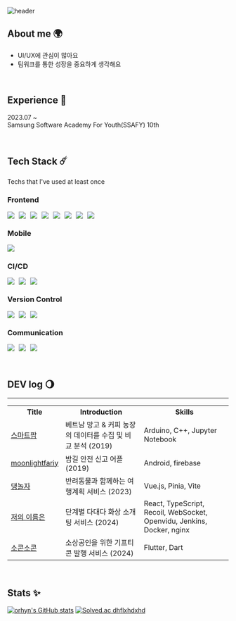 ![header](https://capsule-render.vercel.app/api?type=venom&height=300&color=7EA1FF&text=Ahyeon%20Kim&section=header&reversal=false&textBg=false&fontColor=27374D&fontSize=76&fontAlign=51)

## About me 🌍
- UI/UX에 관심이 많아요
- 팀워크를 통한 성장을 중요하게 생각해요

<br>

## Experience 🌙
2023.07 ~ <br>
Samsung Software Academy For Youth(SSAFY) 10th 



  <br>


## Tech Stack ☄️
Techs that I've used at least once

### Frontend
<div style="display: flex; gap: 10px">
<img src="https://img.shields.io/badge/HTML5-E34F26?style=for-the-badge&logo=HTML5&logoColor=white">
<img src="https://img.shields.io/badge/CSS3-1572B6?style=for-the-badge&logo=CSS3&logoColor=white">
<img src="https://img.shields.io/badge/styled--components-DB7093?style=for-the-badge&logo=styledcomponents&logoColor=white">
<img src="https://img.shields.io/badge/JAVASCRIPT-F7DF1E?style=for-the-badge&logo=JAVASCRIPT&logoColor=white">
<img src="https://img.shields.io/badge/TYPESCRIPT-3178C6?style=for-the-badge&logo=TYPESCRIPT&logoColor=white">
<img src="https://img.shields.io/badge/REACT-61DAFB?style=for-the-badge&logo=REACT&logoColor=white">
<img src="https://img.shields.io/badge/VUE.JS-4FC08D?style=for-the-badge&logo=VUE.JS&logoColor=white">
<img src="https://img.shields.io/badge/RECOIL-3578E5?style=for-the-badge&logo=RECOIL&logoColor=white">
</div>

### Mobile
<img src="https://img.shields.io/badge/FLUTTER-02569B?style=for-the-badge&logo=FLUTTER&logoColor=white">


### CI/CD
<div style="display: flex; gap: 10px">
<img src="https://img.shields.io/badge/JENKINS-D24939?style=for-the-badge&logo=JENKINS&logoColor=white">
<img src="https://img.shields.io/badge/DOCKER-2496ED?style=for-the-badge&logo=DOCKER&logoColor=white">
<img src="https://img.shields.io/badge/FASTLANE-00F200?style=for-the-badge&logo=FASTLANE&logoColor=white">
</div>

### Version Control
<div style="display: flex; gap: 10px">
<img src="https://img.shields.io/badge/GIT-F05032?style=for-the-badge&logo=GIT&logoColor=white">
<img src="https://img.shields.io/badge/GITHUB-181717?style=for-the-badge&logo=GITHUB&logoColor=white">
<img src="https://img.shields.io/badge/GITLAB-FC6D26?style=for-the-badge&logo=GITLAB&logoColor=white">
</div>

### Communication
<div style="display: flex; gap: 10px">
<img src="https://img.shields.io/badge/JIRA-0052CC?style=for-the-badge&logo=jirasoftware&logoColor=white">
<img src="https://img.shields.io/badge/FIGMA-F24E1E?style=for-the-badge&logo=FIGMA&logoColor=white">
<img src="https://img.shields.io/badge/NOTION-000000?style=for-the-badge&logo=notion&logoColor=white">
</div>

<br>
<br>

## DEV log 🌖
<hr>
<div style="text-align: center;">
<table>
  <tr>
    <th>Title</th>
    <th>Introduction</th>
    <th>Skills</th>
  </tr>
  <tr>
    <td><a href="https://github.com/dhflxhdxhd/smartfarm_with_arduino">스마트팜</a></td>
    <td> 베트남 망고 & 커피 농장의 데이터를 수집 및 비교 분석 (2019) </td>
    <td> Arduino, C++, Jupyter Notebook </td>
  </tr>
  <tr>
    <td><a href="https://github.com/dhflxhdxhd/android_moonlightfairy_saftey">moonlightfariy</a></td>
    <td> 밤길 안전 신고 어플 (2019) </td>
    <td> Android, firebase </td>
  </tr>

[//]: # (  <tr>)

[//]: # (    <td><a href="https://github.com/dhflxhdxhd/tipEthnic">팁의 민족</a></td>)

[//]: # (    <td> 추가 배달비 계산 웹 서비스 &#40;2021&#41; </td>)

[//]: # (    <td> Html, Css, JavaScript </td>)

[//]: # (  </tr>)

[//]: # (<tr>)

[//]: # (    <td><a href="https://github.com/dhflxhdxhd/mappingJeju">맵핑제주</a></td>)

[//]: # (    <td> 주변 장소 추천 웹서비스 &#40;2022&#41; </td>)

[//]: # (    <td> React </td>)

[//]: # (  </tr>)

[//]: # ( <tr>)

[//]: # (    <td><a href="https://github.com/dhflxhdxhd/erdiin-JNU-information">어디인</a></td>)

[//]: # (    <td> 대학 시설 정보 웹 서비스 &#40;2023&#41; </td>)

[//]: # (    <td> React </td>)

[//]: # (  </tr>)
  <tr>
    <td><a href="https://github.com/dhflxhdxhd/d-noja-Frontend">댕놀자</a></td>
    <td> 반려동물과 함께하는 여행계획 서비스 (2023) </td>
    <td> Vue.js, Pinia, Vite </td>
  </tr>
  <tr>
    <td><a href="https://github.com/dhflxhdxhd/mynameis">저의 이름은</a></td>
    <td> 단계별 다대다 화상 소개팅 서비스 (2024) </td>
    <td> React, TypeScript, Recoil, WebSocket, Openvidu, Jenkins, Docker, nginx </td>
  </tr>
  <tr>
    <td><a href="https://github.com/dhflxhdxhd/socon-socon">소콘소콘</a></td>
    <td> 소상공인을 위한 기프티콘 발행 서비스 (2024) </td>
    <td> Flutter, Dart </td>
  </tr>
</table>
</div>

<br>

## Stats ✨
[![orhyn's GitHub stats](https://github-readme-stats.vercel.app/api?username=dhflxhdxhd)](https://github.com/anuraghazra/github-readme-stats)
[![Solved.ac dhflxhdxhd](http://mazassumnida.wtf/api/v2/generate_badge?boj=dhflxhdxhd)](https://solved.ac/{handle})

